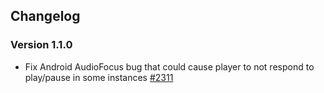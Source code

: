 ## Changelog

### Version 1.1.0
- Fix Android AudioFocus bug that could cause player to not respond to play/pause in some instances [#2311](https://github.com/react-native-video/react-native-video/pull/2311)
